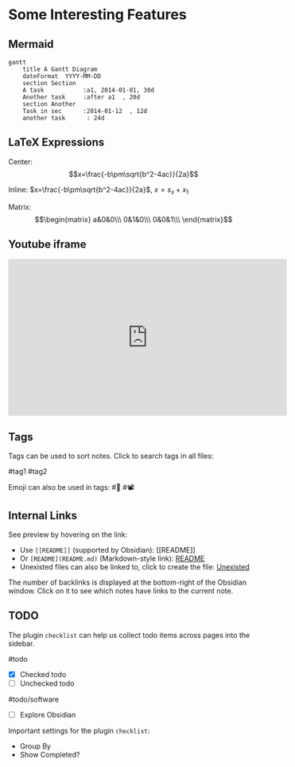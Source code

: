 # Some Interesting Features

## Mermaid

```mermaid
gantt
    title A Gantt Diagram
    dateFormat  YYYY-MM-DD
    section Section
    A task           :a1, 2014-01-01, 30d
    Another task     :after a1  , 20d
    section Another
    Task in sec      :2014-01-12  , 12d
    another task      : 24d
```

## LaTeX Expressions

Center: $$x=\frac{-b\pm\sqrt{b^2-4ac}}{2a}$$

Inline: $x=\frac{-b\pm\sqrt{b^2-4ac}}{2a}$, $x=s_x + x_1$

Matrix:
$$\begin{matrix}
a&0&0\\\
0&1&0\\\
0&0&1\\\
\end{matrix}$$

## Youtube iframe

<center>
	<iframe width="560" height="315" src="https://www.youtube.com/embed/Ewhfok91AdE" frameborder="0" allow="accelerometer; autoplay; encrypted-media; gyroscope; picture-in-picture" allowfullscreen></iframe>
</center>

## Tags

Tags can be used to sort notes. Click to search tags in all files:

#tag1 #tag2

Emoji can also be used in tags: #🌲 #📽️

## Internal Links

See preview by hovering on the link:

- Use `[[README]]` (supported by Obsidian): [[README]]
- Or `[README](README.md)` (Markdown-style link): [README](README.md)
- Unexisted files can also be linked to, click to create the file: [Unexisted](Unexisted.md)

The number of backlinks is displayed at the bottom-right of the Obsidian window. Click on it to see which notes have links to the current note.

## TODO
The plugin `checklist` can help us collect todo items across pages into the sidebar.

#todo 
- [x] Checked todo
- [ ] Unchecked todo

#todo/software
- [ ] Explore Obsidian

Important settings for the plugin `checklist`:
- Group By
- Show Completed?